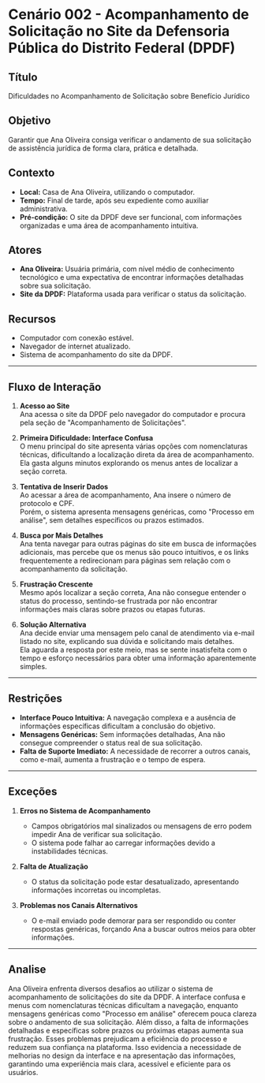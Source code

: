# **Cenário 002 - Acompanhamento de Solicitação no Site da Defensoria Pública do Distrito Federal (DPDF)**

## **Título**  
Dificuldades no Acompanhamento de Solicitação sobre Benefício Jurídico  

## **Objetivo**  
Garantir que Ana Oliveira consiga verificar o andamento de sua solicitação de assistência jurídica de forma clara, prática e detalhada.  

## **Contexto**  
- **Local:** Casa de Ana Oliveira, utilizando o computador.  
- **Tempo:** Final de tarde, após seu expediente como auxiliar administrativa.  
- **Pré-condição:** O site da DPDF deve ser funcional, com informações organizadas e uma área de acompanhamento intuitiva.  

## **Atores**  
- **Ana Oliveira:** Usuária primária, com nível médio de conhecimento tecnológico e uma expectativa de encontrar informações detalhadas sobre sua solicitação.  
- **Site da DPDF:** Plataforma usada para verificar o status da solicitação.  

## **Recursos**  
- Computador com conexão estável.  
- Navegador de internet atualizado.  
- Sistema de acompanhamento do site da DPDF.  

---

## **Fluxo de Interação**

1. **Acesso ao Site**  
   Ana acessa o site da DPDF pelo navegador do computador e procura pela seção de "Acompanhamento de Solicitações".  

2. **Primeira Dificuldade: Interface Confusa**  
   O menu principal do site apresenta várias opções com nomenclaturas técnicas, dificultando a localização direta da área de acompanhamento.  
   Ela gasta alguns minutos explorando os menus antes de localizar a seção correta.  

3. **Tentativa de Inserir Dados**  
   Ao acessar a área de acompanhamento, Ana insere o número de protocolo e CPF.  
   Porém, o sistema apresenta mensagens genéricas, como "Processo em análise", sem detalhes específicos ou prazos estimados.  

4. **Busca por Mais Detalhes**  
   Ana tenta navegar para outras páginas do site em busca de informações adicionais, mas percebe que os menus são pouco intuitivos, e os links frequentemente a redirecionam para páginas sem relação com o acompanhamento da solicitação.  

5. **Frustração Crescente**  
   Mesmo após localizar a seção correta, Ana não consegue entender o status do processo, sentindo-se frustrada por não encontrar informações mais claras sobre prazos ou etapas futuras.  

6. **Solução Alternativa**  
   Ana decide enviar uma mensagem pelo canal de atendimento via e-mail listado no site, explicando sua dúvida e solicitando mais detalhes.  
   Ela aguarda a resposta por este meio, mas se sente insatisfeita com o tempo e esforço necessários para obter uma informação aparentemente simples.  

---

## **Restrições**  
- **Interface Pouco Intuitiva:** A navegação complexa e a ausência de informações específicas dificultam a conclusão do objetivo.  
- **Mensagens Genéricas:** Sem informações detalhadas, Ana não consegue compreender o status real de sua solicitação.  
- **Falta de Suporte Imediato:** A necessidade de recorrer a outros canais, como e-mail, aumenta a frustração e o tempo de espera.  

---

## **Exceções**

1. **Erros no Sistema de Acompanhamento**  
   - Campos obrigatórios mal sinalizados ou mensagens de erro podem impedir Ana de verificar sua solicitação.  
   - O sistema pode falhar ao carregar informações devido a instabilidades técnicas.  

2. **Falta de Atualização**  
   - O status da solicitação pode estar desatualizado, apresentando informações incorretas ou incompletas.  

3. **Problemas nos Canais Alternativos**  
   - O e-mail enviado pode demorar para ser respondido ou conter respostas genéricas, forçando Ana a buscar outros meios para obter informações.  

---

## **Analise**  
Ana Oliveira enfrenta diversos desafios ao utilizar o sistema de acompanhamento de solicitações do site da DPDF. A interface confusa e menus com nomenclaturas técnicas dificultam a navegação, enquanto mensagens genéricas como "Processo em análise" oferecem pouca clareza sobre o andamento de sua solicitação. Além disso, a falta de informações detalhadas e específicas sobre prazos ou próximas etapas aumenta sua frustração. Esses problemas prejudicam a eficiência do processo e reduzem sua confiança na plataforma. Isso evidencia a necessidade de melhorias no design da interface e na apresentação das informações, garantindo uma experiência mais clara, acessível e eficiente para os usuários.
